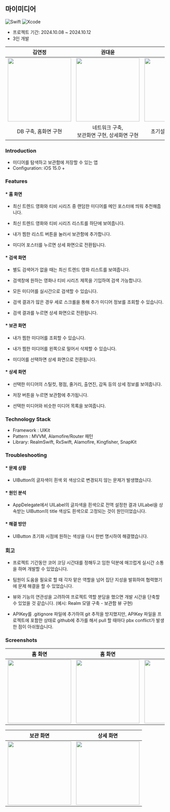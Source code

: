 ## 마이미디어
![Swift](https://img.shields.io/badge/Swift-5.10-orange)
![Xcode](https://img.shields.io/badge/Xcode-15.3-blue)

+ 프로젝트 기간: 2024.10.08 ~ 2024.10.12 
+ 3인 개발
  
|김연정|권대윤|전준영|
|:---:|:---:|:---:|
|[<img src="https://avatars.githubusercontent.com/u/168106015?v=4" width="200">](https://github.com/JoyKim-Dev)|[<img src="https://avatars.githubusercontent.com/u/54786464?v=4" width="200">](https://github.com/daeyunkwon)|[<img src="https://avatars.githubusercontent.com/u/141925335?v=4" width="200">](https://github.com/Junyeong-J)|
|DB 구축, 홈화면 구현|네트워크 구축,<br> 보관화면 구현, 상세화면 구현|초기설정, 검색화면 구현|

### Introduction

+ 미디어를 탐색하고 보관함에 저장할 수 있는 앱
+ Configuration: iOS 15.0 +

### Features

 #### * 홈 화면
  
+ 최신 트렌드 영화와 티비 시리즈 중 랜덤한 미디어를 메인 포스터에 띄워 추천해줍니다.
  
+ 최신 트렌드 영화와 티비 시리즈 리스트를 하단에 보여줍니다. 
  
+ 내가 찜한 리스트 버튼을 눌러서 보관함에 추가합니다. 

+ 미디어 포스터를 누르면 상세 화면으로 전환됩니다. 

#### * 검색 화면 

+ 별도 검색어가 없을 때는 최신 트렌드 영화 리스트를 보여줍니다.

+ 검색창에 원하는 영화나 티비 시리즈 제목을 기입하여 검색 가능합니다.

+ 모든 미디어를 실시간으로 검색할 수 있습니다.
  
+ 검색 결과가 많은 경우 세로 스크롤을 통해 추가 미디어 정보를 조회할 수 있습니다.

+ 검색 결과를 누르면 상세 화면으로 전환됩니다. 

#### * 보관 화면

+ 내가 찜한 미디어를 조회할 수 있습니다.

+ 내가 찜한 미디어를 왼쪽으로 밀어서 삭제할 수 있습니다.

+ 미디어를 선택하면 상세 화면으로 전환됩니다.

#### * 상세 화면

+ 선택한 미디어의 스틸컷, 평점, 줄거리, 출연진, 감독 등의 상세 정보를 보여줍니다. 

+ 저장 버튼을 누르면 보관함에 추가됩니다. 

+ 선택한 미디어와 비슷한 미디어 목록을 보여줍니다. 

### Technology Stack 
+ Framework : UIKit
+ Pattern : MVVM, Alamofire/Router 패턴
+ Library: RealmSwift, RxSwift, Alamofire, Kingfisher, SnapKit  

### Troubleshooting

#### * 문제 상황
+ UIButton의 글자색이 흰색 외 색상으로 변경되지 않는 문제가 발생했습니다.
  
#### * 원인 분석
+ AppDelegate에서 UILabel의 글자색을 흰색으로 전역 설정한 결과 UILabel을 상속받는 UIButton의 title 색상도 흰색으로 고정되는 것이 원인이었습니다.
  
#### * 해결 방안
+ UIButton 초기화 시점에 원하는 색상을 다시 한번 명시하여 해결했습니다.

### 회고

+ 프로젝트 기간동안 코어 코딩 시간대를 정해두고 임한 덕분에 매끄럽게 실시간 소통을 하며 개발할 수 있었습니다.

+ 팀원이 도움을 필요로 할 때 각자 맡은 역할을 넘어 집단 지성을 발휘하여 협력했기에 문제 해결을 할 수 있었습니다.

<!--
+ 공수산정 / 기술적으로 보완할 부분에 대한 내용 추가 / 브랜치를 어떤 단위로 나누는 것이 효율적인 것인가에 대한 생각
-->

+ 뷰와 기능의 연관성을 고려하여 프로젝트 역할 분담을 했으면 개발 시간을 단축할 수 있었을 것 같습니다. (예시: Realm 모델 구축 - 보관함 뷰 구현)
  
+ APIKey를 .gitignore 파일에 추가하여 git 추적을 방지했지만, APIKey 파일을 프로젝트에 포함한 상태로 github에 추가를 해서 pull 할 때마다 pbx conflict가 발생한 점이 아쉬웠습니다.  

### Screenshots

| 홈 화면 | 홈 화면 | 검색 화면 | 검색 화면 |
|---------------|---------------|---------------|---------------|
| <img src="https://github.com/user-attachments/assets/1823cdb1-c7b9-43bc-a85e-13715930bce9" width="200"> | <img src="https://github.com/user-attachments/assets/bc5f830b-7105-4d3b-beff-0362a4482b5e" width="200"> | <img src="https://github.com/user-attachments/assets/a4cd76ab-94ef-4f0c-a300-708fefeeb039" width="200"> | <img src="https://github.com/user-attachments/assets/07ea6760-a7c7-4c75-8d34-2ff4d6be946a" width="200"> |

| 보관 화면 | 상세 화면 |
|---------------|---------------|
| <img src="https://github.com/user-attachments/assets/1304ecc6-0b6f-41a2-810e-b92df95e370c" width="200"> | <img src="https://github.com/user-attachments/assets/cd8ec95e-b529-4363-95f7-e47e28b6c62e" width="200"> |



